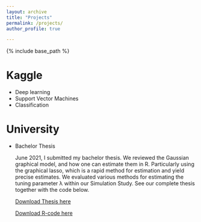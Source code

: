```yaml
---
layout: archive
title: "Projects"
permalink: /projects/
author_profile: true

---
```


{% include base_path %}



Kaggle
======
* Deep learning
* Support Vector Machines
* Classification


University
======
* Bachelor Thesis

    June 2021, I submitted my bachelor thesis. We reviewed the Gaussian graphical model, and how one can estimate them in R. Particularly using the graphical lasso, which is a rapid method for estimation and yield precise estimates. We evaluated various methods for estimating the tuning parameter λ within our Simulation Study. See our complete thesis together with the code below.

    [Download Thesis here](https://artemshiryaev.github.io/files/BachelorThesis.pdf)

    [Download R-code here](https://artemshiryaev.github.io/files/ThesisMethod.txt)
